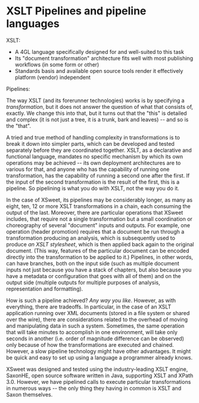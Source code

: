 # XSLT Pipelines and pipeline languages

XSLT:

* A 4GL language specifically designed for and well-suited to this task
* Its "document transformation" architecture fits well with most publishing workflows (in some form or other)
* Standards basis and available open source tools render it effectively platform (vendor) independent

Pipelines:

The way XSLT (and its forerunner technologies) works is by specifying a *transformation*, but it does not answer the question of what that consists of, exactly. We change this into that, but it turns out that the "this" is detailed and complex (it is not just a tree, it is a trunk, bark and leaves) -- and so is the "that".

A tried and true method of handling complexity in transformations is to break it down into simpler parts, which can be developed and tested separately before they are coordinated together. XSLT, as a declarative and functional language, mandates no specific mechanism by which its own operations may be achieved -- its own deployment architectures are to various for that, and anyone who has the capability of running one transformation, has the capability of running a second one after the first. If the input of the second transformation is the result of the first, this is a pipeline. So pipelining is what you do with XSLT, not the way you do it.

In the case of XSweet, its pipelines may be considerably longer, as many as eight, ten, 12 or more XSLT transformations in a chain, each consuming the output of the last. Moreover, there are particular operations that XSweet includes, that require not a single transformation but a small coordination or choreography of several "document" inputs and outputs. For example, one operation (header promotion) requires that a document be run through a transformation producing an analysis, which is subsequently used to produce *an XSLT stylesheet*, which is then applied back again to the original document. (This way, features of the particular document can be encoded directly into the transformation to be applied to it.) Pipelines, in other words, can have branches, both on the input side (such as multiple document inputs not just because you have a stack of chapters, but also because you have a metadata or configuration that goes with all of them) and on the output side (multiple outputs for multiple purposes of analysis, representation and formatting).

How is such a pipeline achieved? *Any way you like*. However, as with everything, there are tradeoffs. In particular, in the case of an XSLT application running over XML documents (stored in a file system or shared over the wire), there are considerations related to the overhead of moving and manipulating data in such a system. Sometimes, the same operation that will take minutes to accomplish in one environment, will take only seconds in another (i.e. order of magnitude difference can be observed) only because of how the transformations are executed and chained. However, a slow pipeline technology might have other advantages. It might be quick and easy to set up using a language a programmer already knows.

XSweet was designed and tested using the industry-leading XSLT engine, SaxonHE, open source software written in Java, supporting XSLT and XPath 3.0. However, we have pipelined calls to execute particular transformations in numerous ways -- the only thing they having in common is XSLT and Saxon themselves.






